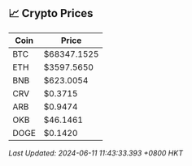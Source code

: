 ## 📈 Crypto Prices

| Coin | Price |
| ---- | ----- |
| BTC | $68347.1525 |
| ETH | $3597.5650 |
| BNB | $623.0054 |
| CRV | $0.3715 |
| ARB | $0.9474 |
| OKB | $46.1461 |
| DOGE | $0.1420 |

_Last Updated: 2024-06-11 11:43:33.393 +0800 HKT_